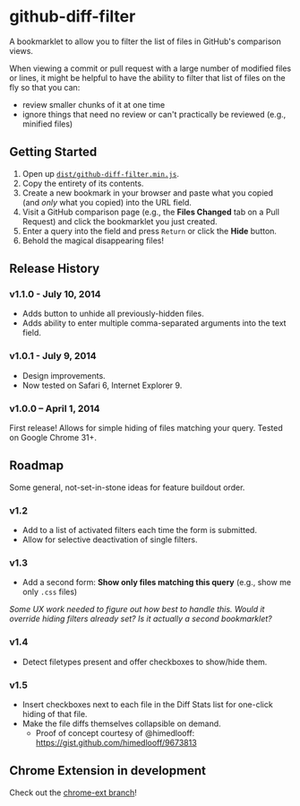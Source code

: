 # github-diff-filter

A bookmarklet to allow you to filter the list of files in GitHub's comparison views.

When viewing a commit or pull request with a large number of modified files or lines,
it might be helpful to have the ability to filter that list of files on the fly so that you can:
- review smaller chunks of it at one time
- ignore things that need no review or can't practically be reviewed (e.g., minified files)


## Getting Started

1. Open up [`dist/github-diff-filter.min.js`](https://github.com/Scotchester/github-diff-filter/blob/master/dist/github-diff-filter.min.js).
2. Copy the entirety of its contents.
3. Create a new bookmark in your browser and paste what you copied (and _only_
   what you copied) into the URL field.
4. Visit a GitHub comparison page (e.g., the **Files Changed** tab on a Pull Request)
   and click the bookmarklet you just created.
5. Enter a query into the field and press `Return` or click the **Hide** button.
6. Behold the magical disappearing files!


## Release History

### v1.1.0 - July 10, 2014

- Adds button to unhide all previously-hidden files.
- Adds ability to enter multiple comma-separated arguments into the text field.

### v1.0.1 - July 9, 2014

- Design improvements.
- Now tested on Safari 6, Internet Explorer 9.

### v1.0.0 – April 1, 2014

First release! Allows for simple hiding of files matching your query. Tested on
Google Chrome 31+.


## Roadmap

Some general, not-set-in-stone ideas for feature buildout order.

### v1.2

- Add to a list of activated filters each time the form is submitted.
- Allow for selective deactivation of single filters.

### v1.3

- Add a second form: **Show only files matching this query**
  (e.g., show me only `.css` files)

_Some UX work needed to figure out how best to handle this.
Would it override hiding filters already set?
Is it actually a second bookmarklet?_

### v1.4

- Detect filetypes present and offer checkboxes to show/hide them.

### v1.5

- Insert checkboxes next to each file in the Diff Stats list for one-click hiding of that file.
- Make the file diffs themselves collapsible on demand.
  - Proof of concept courtesy of @himedlooff: <https://gist.github.com/himedlooff/9673813>


## Chrome Extension in development

Check out the [chrome-ext branch](https://github.com/Scotchester/github-diff-filter/tree/chrome-ext/)!
